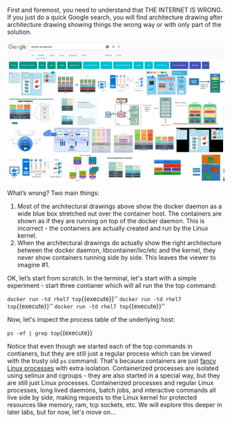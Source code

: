 First and foremost, you need to understand that THE INTERNET IS WRONG. If you just do a quick Google search, you will find architecture drawing after architecture drawing showing things the wrong way or with only part of the solution.

![Containers Are Linux](../../assets/intro-openshift/container-internals-lab-1/01-google-wrong.png)

What’s wrong? Two main things:
 
1. Most of the architectural drawings above show the docker daemon as a wide blue box stretched out over the container host. The containers are shown as if they are running on top of the docker daemon. This is incorrect - the containers are actually created and run by the Linux kernel.
2. When the architectural drawings do actually show the right architecture between the docker daemon, libcontainer/lxc/etc and the kernel, they never show containers running side by side. This leaves the viewer to imagine #1.
 
OK, let’s start from scratch. In the terminal, let's start with a simple experiment - start three contianer which will all run the the top command:

``docker run -td rhel7 top``{{execute}}''
``docker run -td rhel7 top``{{execute}}''
``docker run -td rhel7 top``{{execute}}''

Now, let's inspect the process table of the underlying host:

``ps -ef | grep top``{{execute}}

Notice that even though we started each of the top commands in contianers, but they are still just a regular process which can be viewed with the trusty old ``ps`` command. That's because containers are just [fancy Linux processes](http://sdtimes.com/guest-view-containers-really-just-fancy-files-fancy-processes/) with extra isolation. Containerized processes are isolated using selinux and cgroups - they are also started in a special way, but they are still just Linux processes. Containerized processes and regular Linux processes, long lived daemons, batch jobs, and interactive commands all live side by side, making requests to the Linux kernel for protected resources like memory, ram, tcp sockets, etc. We will explore this deeper in later labs, but for now, let's move on...
